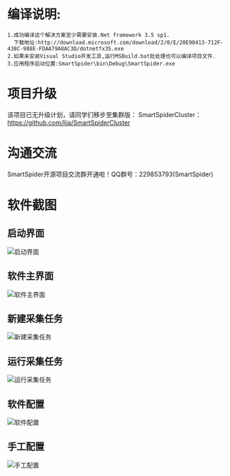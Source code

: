 # 编译说明:
	1.成功编译这个解决方案至少需要安装.Net framework 3.5 sp1.
	  下载地址:http://download.microsoft.com/download/2/0/E/20E90413-712F-438C-988E-FDAA79A8AC3D/dotnetfx35.exe
	2.如果未安装Visual Studio开发工具,运行MSBuild.bat批处理也可以编译项目文件.
	3.应用程序启动位置:SmartSpider\bin\Debug\SmartSpider.exe

# 项目升级
该项目已无升级计划，请同学们移步至集群版：
SmartSpiderCluster：https://github.com/ljja/SmartSpiderCluster

# 沟通交流
SmartSpider开源项目交流群开通啦！QQ群号：229853793(SmartSpider)

# 软件截图
## 启动界面
![启动界面](https://raw.githubusercontent.com/smartbooks/SmartSpider/master/doc/run-boot.png)

## 软件主界面
![软件主界面](https://raw.githubusercontent.com/smartbooks/SmartSpider/master/doc/run-main.png)

## 新建采集任务
![新建采集任务](https://raw.githubusercontent.com/smartbooks/SmartSpider/master/doc/run-task-new.png)

## 运行采集任务
![运行采集任务](https://raw.githubusercontent.com/smartbooks/SmartSpider/master/doc/run-runtime.png)

## 软件配置
![软件配置](https://raw.githubusercontent.com/smartbooks/SmartSpider/master/doc/run-option.png)

## 手工配置
![手工配置](https://raw.githubusercontent.com/smartbooks/SmartSpider/master/doc/run-config-example.png)
